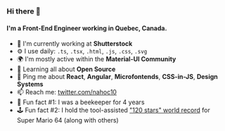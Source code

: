 ### Hi there 👋

#### I'm a Front-End Engineer working in Quebec, Canada.

- 🏢 I'm currently working at **Shutterstock**
- ⚙️ I use daily: `.ts`, `.tsx`, `.html`, `.js`, `.css`, `.svg`
- 🌍 I'm mostly active within the **Material-UI Community**
- 🌱 Learning all about **Open Source**
- 💬 Ping me about **React**, **Angular**, **Microfontends**, **CSS-in-JS**, **Design Systems**
- 📫 Reach me: [twitter.com/nahoc10](https://twitter.com/nahoc10)
- 🐝 Fun fact #1: I was a beekeeper for 4 years
- 🕹 Fun fact #2: I hold the tool-assisted ["120 stars" world record](http://tasvideos.org/2208M.html) for Super Mario 64 (along with others)
